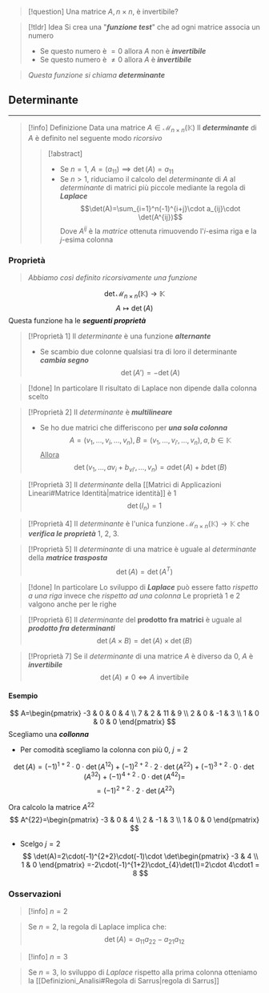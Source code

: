 >[!question] Una matrice $A, n\times n$, è invertibile?

>[!tldr] Idea
>Si crea una "***funzione test***" che ad ogni matrice associa un numero
>- Se questo numero è $=0$ allora $A$ non è ***invertibile***
>- Se questo numero è $\neq 0$ allora $A$ è ***invertibile***

>*Questa funzione si chiama* ***determinante***

## Determinante
---
>[!info] Definizione
>Data una matrice $A\in \mathcal{M}_{n\times n}(\mathbb{K})$
>Il ***determinante*** di $A$ è definito nel seguente modo *ricorsivo*
>>[!abstract] ‎ 
>>- Se $n=1$, $A=(a_{11}) \implies \det(A)=a_{11}$
>>- Se $n>1$, riduciamo il calcolo del *determinante* di $A$ al *determinante* di matrici più piccole mediante la regola di ***Laplace***
>>$$\det(A)=\sum_{i=1}^n(-1)^{i+j}\cdot a_{ij}\cdot \det(A^{ij})$$
>>Dove $A^{ij}$ è la *matrice* ottenuta rimuovendo l'$i$-esima riga e la $j$-esima colonna

###  Proprietà
>*Abbiamo così definito ricorsivamente una funzione*

$$
\det\mathcal{M}_{n\times n}(\mathbb{K})\to \mathbb{K}
$$
$$
A\mapsto \det(A)
$$
Questa funzione ha le ***seguenti proprietà***

>[!Proprietà 1]
>Il *determinante* è una funzione ***alternante***
>- Se scambio due colonne qualsiasi tra di loro il determinante ***cambia segno***
>$$\det(A')=-\det(A)$$

>[!done] In particolare
>Il risultato di Laplace non dipende dalla colonna scelto

>[!Proprietà 2]
>Il *determinante* è ***multilineare***
>- Se ho due matrici che differiscono per ***una sola colonna***
>$$A=(v_{1},\dots,v_{i},\dots,v_{n}),B=(v_{1},\dots,v_{i'},\dots,v_{n}), a,b\in \mathbb{K}$$
><u>Allora</u>
>$$\det(v_{1},\dots,av_{i}+b_{vi'},\dots,v_{n})=a\det(A)+b\det(B)$$

>[!Proprietà 3]
>Il *determinante* della [[Matrici di Applicazioni Lineari#Matrice Identità|matrice identità]] è $1$
>$$\det(I_{n})=1$$

>[!Proprietà 4]
>Il *determinante* è l'unica funzione $\mathcal{M}_{n\times n}(\mathbb{K})\to\mathbb{K}$ che ***verifica le proprietà*** 1, 2, 3.

>[!Proprietà 5]
>Il *determinante* di una matrice è uguale al *determinante* della ***matrice trasposta***
>$$\det(A)=\det(A^T)$$

>[!done] In particolare
>Lo sviluppo di ***Laplace*** può essere fatto *rispetto a una riga* invece che *rispetto ad una colonna*
>Le proprietà 1 e 2 valgono anche per le righe

>[!Proprietà 6]
>Il *determinante* del **prodotto fra matrici** è uguale al ***prodotto fra determinanti***
>$$\det(A\times B)=\det(A)\times \det(B)$$

>[!Proprietà 7]
>Se il *determinante* di una matrice $A$ è diverso da $0$, $A$ è ***invertibile***
>$$\det(A)\neq 0 \iff A \text{ invertibile}$$


#### Esempio
$$
A=\begin{pmatrix}
-3 & 0 & 0 & 4 \\
7 & 2 & 11 & 9 \\
2 & 0 & -1 & 3 \\
1 & 0 & 0 & 0
\end{pmatrix}
$$
Scegliamo una ***collonna***
- Per comodità scegliamo la colonna con più $0$, $j=2$

$$
\det(A)=(-1)^{1+2}\cdot0\cdot\det(A^{12})+(-1)^{2+2}\cdot2\cdot\det(A^{22})+(-1)^{3+2}\cdot0\cdot\det(A^{32})+(-1)^{4+2}\cdot0\cdot\det(A^{42})=
$$
$$
=(-1)^{2+2}\cdot2\cdot\det(A^{22})
$$

Ora calcolo la matrice $A^{22}$
$$
A^{22}=\begin{pmatrix}
-3 & 0 & 4 \\
2 & -1 & 3 \\
1 & 0 & 0
\end{pmatrix}
$$
- Scelgo $j=2$
$$
\det(A)=2\cdot(-1)^{2+2}\cdot(-1)\cdot \det\begin{pmatrix}
-3 & 4 \\
1 & 0
\end{pmatrix}
=-2\cdot(-1)^{1+2}\cdot_{4}\det(1)=2\cdot 4\cdot1 = 8
$$

### Osservazioni
>[!info] $n=2$

>Se $n=2$, la regola di Laplace implica che:
$$\det(A)=a_{11}a_{22}-a_{21}a_{12}$$


>[!info] $n=3$

> Se $n=3$, lo sviluppo di *Laplace* rispetto alla prima colonna otteniamo la [[Definizioni_Analisi#Regola di Sarrus|regola di Sarrus]]
